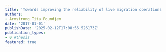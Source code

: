 ```yaml
---
title: 'Towards improving the reliability of live migration operations in OpenStack clouds'
authors:
- Armstrong Tita Foundjem
date: '2017-01-01'
publishDate: '2025-02-12T17:08:56.526173Z'
publication_types:
- 0 #thesis
featured: true
---
```

